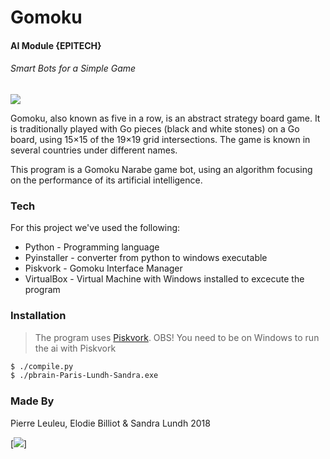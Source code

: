 # **Gomoku**
####  AI Module {EPITECH}
###### Smart Bots for a Simple Game

[![](https://s3.amazonaws.com/poly-screenshots.angel.co/Project/43/148084/d16c5225bc3cde8c5358f194c48c2847-original.png)](https://nodesource.com/products/nsolid)

Gomoku, also known as five in a row, is an abstract strategy board game. It is traditionally played with Go pieces (black and white stones) on a Go board, using 15×15 of the 19×19 grid intersections. The game is known in several countries under different names.

This program is a Gomoku Narabe game bot, using an algorithm focusing on the performance of its artificial intelligence.

### **Tech**
For this project we've used the following:
  - Python - Programming language
  - Pyinstaller - converter from python to windows executable
  - Piskvork - Gomoku Interface Manager 
  - VirtualBox - Virtual Machine with Windows installed to excecute the program
  
### **Installation**
>The program uses [Piskvork](http://gomocup.org/download-gomocup-manager/).
OBS! You need to be on Windows to run the ai with Piskvork
>

```sh
$ ./compile.py
$ ./pbrain-Paris-Lundh-Sandra.exe
```

### **Made By**

 Pierre Leuleu, Elodie Billiot & Sandra Lundh
 2018

[![](http://anatole-menichetti.fr/wp-content/uploads/2015/09/epitech1.png)]
